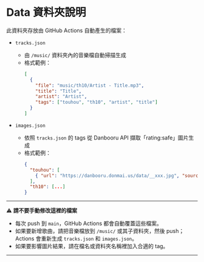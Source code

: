 # Data 資料夾說明

此資料夾存放由 GitHub Actions 自動產生的檔案：

- `tracks.json`  
  - 由 `/music/` 資料夾內的音樂檔自動掃描生成  
  - 格式範例：
    ```json
    [
      {
        "file": "music/th10/Artist - Title.mp3",
        "title": "Title",
        "artist": "Artist",
        "tags": ["touhou", "th10", "artist", "title"]
      }
    ]
    ```

- `images.json`  
  - 依照 `tracks.json` 的 tags 從 Danbooru API 擷取「rating:safe」圖片生成  
  - 格式範例：
    ```json
    {
      "touhou": [
        { "url": "https://danbooru.donmai.us/data/__xxx.jpg", "source": "post:123456" }
      ],
      "th10": [...]
    }
    ```

---

⚠️ **請不要手動修改這裡的檔案**  
- 每次 push 到 `main`，GitHub Actions 都會自動覆蓋這些檔案。  
- 如果要新增歌曲，請把音樂檔放到 `/music/` 或其子資料夾，然後 push；Actions 會重新生成 `tracks.json` 和 `images.json`。  
- 如果要影響圖片結果，請在檔名或資料夾名稱裡加入合適的 tag。  

---
